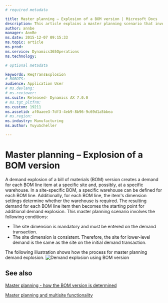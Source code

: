 ```yaml
---
# required metadata

title: Master planning – Explosion of a BOM version | Microsoft Docs
description: This article explains a master planning scenario that involves explosion of a bill of materials (BOM) version.
author: annbe
manager: AnnBe
ms.date: 2015-12-07 09:15:33
ms.topic: article
ms.prod: 
ms.service: Dynamics365Operations
ms.technology: 

# optional metadata

keywords: ReqTransExplosion
# ROBOTS: 
audience: Application User
# ms.devlang: 
# ms.reviewer: 
ms.suite: Released- Dynamics AX 7.0.0
# ms.tgt_pltfrm: 
ms.custom: 19211
ms.assetid: af0aaee3-7df3-4eb9-8b96-9c69d1a5bbea
# ms.region: 
ms.industry: Manufacturing
ms.author: YuyuScheller

---
```


# Master planning – Explosion of a BOM version

A demand explosion of a bill of materials (BOM) version creates a demand for each BOM line item at a specific site and, possibly, at a specific warehouse. In a site-specific BOM, a specific warehouse can be defined for each BOM line. Additionally, for each BOM line, the item's dimension settings determine whether the warehouse is required. The resulting demand for each BOM line item then becomes the starting point for additional demand explosion. This master planning scenario involves the following conditions:

-   The site dimension is mandatory and must be entered on the demand transaction.
-   The site dimension is consistent. Therefore, the site for lower-level demand is the same as the site on the initial demand transaction.

The following illustration shows how the process for master planning demand explosion. ![Demand explosion using BOM version](media/MultisitedemandexplosionscenariousingBOMversion.gif)

See also
--------

[Master planning - how the BOM version is determined](https://ax.help.dynamics.com/en/wiki/master-planning-how-the-bom-version-is-determined/)

[Master planning and multisite functionality](https://ax.help.dynamics.com/en/wiki/master-planning-and-multisite-functionality/)

